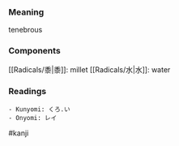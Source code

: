 ### Meaning

tenebrous

### Components

[[Radicals/黍|黍]]: millet [[Radicals/水|水]]: water

### Readings

```
- Kunyomi: くろ.い
- Onyomi: レイ
```

#kanji